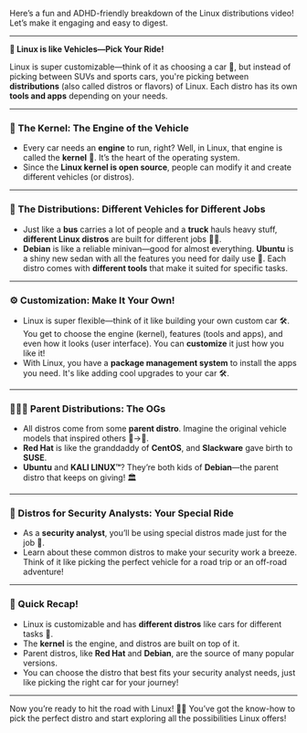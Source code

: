 Here’s a fun and ADHD-friendly breakdown of the Linux distributions video! Let’s make it engaging and easy to digest.

---

**🚗 Linux is like Vehicles—Pick Your Ride!**

Linux is super customizable—think of it as choosing a car 🚗, but instead of picking between SUVs and sports cars, you're picking between **distributions** (also called distros or flavors) of Linux. Each distro has its own **tools and apps** depending on your needs.

---

### 🧠 The Kernel: The Engine of the Vehicle
- Every car needs an **engine** to run, right? Well, in Linux, that engine is called the **kernel** 🔧. It’s the heart of the operating system.
- Since the **Linux kernel is open source**, people can modify it and create different vehicles (or distros). 

---

### 🚐 The Distributions: Different Vehicles for Different Jobs
- Just like a **bus** carries a lot of people and a **truck** hauls heavy stuff, **different Linux distros** are built for different jobs 🚌🚛.
- **Debian** is like a reliable minivan—good for almost everything. **Ubuntu** is a shiny new sedan with all the features you need for daily use 🚗. Each distro comes with **different tools** that make it suited for specific tasks.

---

### ⚙️ Customization: Make It Your Own!
- Linux is super flexible—think of it like building your own custom car 🛠️. You get to choose the engine (kernel), features (tools and apps), and even how it looks (user interface). You can **customize** it just how you like it!
- With Linux, you have a **package management system** to install the apps you need. It's like adding cool upgrades to your car 🛠️.

---

### 👨‍👩‍👦 Parent Distributions: The OGs
- All distros come from some **parent distro**. Imagine the original vehicle models that inspired others 🚗→🚚.
- **Red Hat** is like the granddaddy of **CentOS**, and **Slackware** gave birth to **SUSE**.
- **Ubuntu** and **KALI LINUX™**? They’re both kids of **Debian**—the parent distro that keeps on giving! 🏛️

---

### 🔐 Distros for Security Analysts: Your Special Ride
- As a **security analyst**, you’ll be using special distros made just for the job 🚓.
- Learn about these common distros to make your security work a breeze. Think of it like picking the perfect vehicle for a road trip or an off-road adventure!

---

### 📝 Quick Recap!
- Linux is customizable and has **different distros** like cars for different tasks 🚗.
- The **kernel** is the engine, and distros are built on top of it.
- Parent distros, like **Red Hat** and **Debian**, are the source of many popular versions.
- You can choose the distro that best fits your security analyst needs, just like picking the right car for your journey!

---

Now you’re ready to hit the road with Linux! 🚗🔧 You’ve got the know-how to pick the perfect distro and start exploring all the possibilities Linux offers!